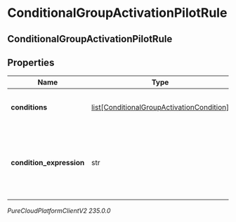 # ConditionalGroupActivationPilotRule

## ConditionalGroupActivationPilotRule

## Properties

|Name | Type | Description | Notes|
|------------ | ------------- | ------------- | -------------|
| **conditions** | [list[ConditionalGroupActivationCondition]](ConditionalGroupActivationCondition) | The list of conditions used in this rule | [optional] |
| **condition_expression** | str | A string expression that defines the relationships of conditions in this rule | [optional] |



_PureCloudPlatformClientV2 235.0.0_
